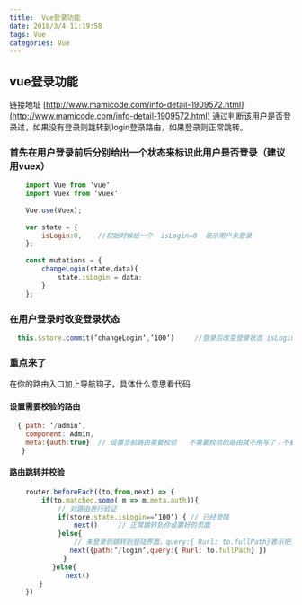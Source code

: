 ```yaml
---
title:  Vue登录功能
date: 2018/3/4 11:19:58 
tags: Vue
categories: Vue
---
```


## vue登录功能
链接地址 [http://www.mamicode.com/info-detail-1909572.html](http://www.mamicode.com/info-detail-1909572.html)
通过判断该用户是否登录过，如果没有登录则跳转到login登录路由，如果登录则正常跳转。

### 首先在用户登录前后分别给出一个状态来标识此用户是否登录（建议用vuex）
```js
	import Vue from ‘vue‘
	import Vuex from ‘vuex‘
	
	Vue.use(Vuex);
	
	var state = {
	    isLogin:0,    //初始时候给一个  isLogin=0  表示用户未登录
	};
	
	const mutations = {
	    changeLogin(state,data){
	        state.isLogin = data;
	    }
	};
```
###  在用户登录时改变登录状态
```js
  this.$store.commit(‘changeLogin‘,‘100‘)     //登录后改变登录状态 isLogin = 100 ；
```

### 重点来了
在你的路由入口加上导航钩子，具体什么意思看代码

#### 设置需要校验的路由
```js
  { path: ‘/admin‘, 
    component: Admin,
    meta:{auth:true}  // 设置当前路由需要校验   不需要校验的路由就不用写了；不要问为什么，自己去看官网
   }   
```
#### 路由跳转并校验
```js
	router.beforeEach((to,from,next) => {
	    if(to.matched.some( m => m.meta.auth)){
	        // 对路由进行验证
	        if(store.state.isLogin==‘100‘) { // 已经登陆
	            next()     // 正常跳转到你设置好的页面
	        }else{
	            // 未登录则跳转到登陆界面，query:{ Rurl: to.fullPath}表示把当前路由信息传递过去方便登录后跳转回来；
	　　 　　　　next({path:‘/login‘,query:{ Rurl: to.fullPath} })
	 　　　　　} 
	　　　　}else{ 
	　　　　　　next() 
	　　} 
	})
```
